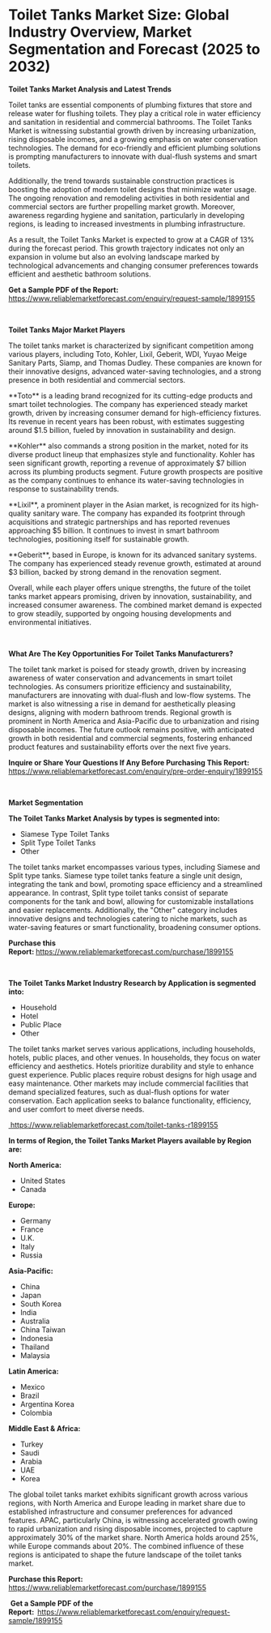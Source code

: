<p><h1>Toilet Tanks Market Size: Global Industry Overview, Market Segmentation and Forecast (2025 to 2032)</h1></p><p><strong>Toilet Tanks Market Analysis and Latest Trends</strong></p>
<p><p>Toilet tanks are essential components of plumbing fixtures that store and release water for flushing toilets. They play a critical role in water efficiency and sanitation in residential and commercial bathrooms. The Toilet Tanks Market is witnessing substantial growth driven by increasing urbanization, rising disposable incomes, and a growing emphasis on water conservation technologies. The demand for eco-friendly and efficient plumbing solutions is prompting manufacturers to innovate with dual-flush systems and smart toilets.</p><p>Additionally, the trend towards sustainable construction practices is boosting the adoption of modern toilet designs that minimize water usage. The ongoing renovation and remodeling activities in both residential and commercial sectors are further propelling market growth. Moreover, awareness regarding hygiene and sanitation, particularly in developing regions, is leading to increased investments in plumbing infrastructure.</p><p>As a result, the Toilet Tanks Market is expected to grow at a CAGR of 13% during the forecast period. This growth trajectory indicates not only an expansion in volume but also an evolving landscape marked by technological advancements and changing consumer preferences towards efficient and aesthetic bathroom solutions.</p></p>
<p><strong>Get a Sample PDF of the Report:&nbsp;</strong> <a href="https://www.reliablemarketforecast.com/enquiry/request-sample/1899155?utm_campaign=1080&utm_medium=2&utm_source=Github&utm_content=ia&utm_term=16042025&utm_id=toilet-tanks">https://www.reliablemarketforecast.com/enquiry/request-sample/1899155</a></p>
<p>&nbsp;</p>
<p><strong>Toilet Tanks Major Market Players</strong></p>
<p><p>The toilet tanks market is characterized by significant competition among various players, including Toto, Kohler, Lixil, Geberit, WDI, Yuyao Meige Sanitary Parts, Siamp, and Thomas Dudley. These companies are known for their innovative designs, advanced water-saving technologies, and a strong presence in both residential and commercial sectors.</p><p>**Toto** is a leading brand recognized for its cutting-edge products and smart toilet technologies. The company has experienced steady market growth, driven by increasing consumer demand for high-efficiency fixtures. Its revenue in recent years has been robust, with estimates suggesting around $1.5 billion, fueled by innovation in sustainability and design.</p><p>**Kohler** also commands a strong position in the market, noted for its diverse product lineup that emphasizes style and functionality. Kohler has seen significant growth, reporting a revenue of approximately $7 billion across its plumbing products segment. Future growth prospects are positive as the company continues to enhance its water-saving technologies in response to sustainability trends.</p><p>**Lixil**, a prominent player in the Asian market, is recognized for its high-quality sanitary ware. The company has expanded its footprint through acquisitions and strategic partnerships and has reported revenues approaching $5 billion. It continues to invest in smart bathroom technologies, positioning itself for sustainable growth.</p><p>**Geberit**, based in Europe, is known for its advanced sanitary systems. The company has experienced steady revenue growth, estimated at around $3 billion, backed by strong demand in the renovation segment.</p><p>Overall, while each player offers unique strengths, the future of the toilet tanks market appears promising, driven by innovation, sustainability, and increased consumer awareness. The combined market demand is expected to grow steadily, supported by ongoing housing developments and environmental initiatives.</p></p>
<p>&nbsp;</p>
<p><strong>What Are The Key Opportunities For Toilet Tanks Manufacturers?</strong></p>
<p><p>The toilet tank market is poised for steady growth, driven by increasing awareness of water conservation and advancements in smart toilet technologies. As consumers prioritize efficiency and sustainability, manufacturers are innovating with dual-flush and low-flow systems. The market is also witnessing a rise in demand for aesthetically pleasing designs, aligning with modern bathroom trends. Regional growth is prominent in North America and Asia-Pacific due to urbanization and rising disposable incomes. The future outlook remains positive, with anticipated growth in both residential and commercial segments, fostering enhanced product features and sustainability efforts over the next five years.</p></p>
<p><strong>Inquire or Share Your Questions If Any Before Purchasing This Report:</strong> <a href="https://www.reliablemarketforecast.com/enquiry/pre-order-enquiry/1899155?utm_campaign=1080&utm_medium=2&utm_source=Github&utm_content=ia&utm_term=16042025&utm_id=toilet-tanks">https://www.reliablemarketforecast.com/enquiry/pre-order-enquiry/1899155</a></p>
<p>&nbsp;</p>
<p><strong>Market Segmentation</strong></p>
<p><strong>The Toilet Tanks Market Analysis by types is segmented into:</strong></p>
<p><ul><li>Siamese Type Toilet Tanks</li><li>Split Type Toilet Tanks</li><li>Other</li></ul></p>
<p><p>The toilet tanks market encompasses various types, including Siamese and Split type tanks. Siamese type toilet tanks feature a single unit design, integrating the tank and bowl, promoting space efficiency and a streamlined appearance. In contrast, Split type toilet tanks consist of separate components for the tank and bowl, allowing for customizable installations and easier replacements. Additionally, the "Other" category includes innovative designs and technologies catering to niche markets, such as water-saving features or smart functionality, broadening consumer options.</p></p>
<p><strong>Purchase this Report:&nbsp;</strong><a href="https://www.reliablemarketforecast.com/purchase/1899155?utm_campaign=1080&utm_medium=2&utm_source=Github&utm_content=ia&utm_term=16042025&utm_id=toilet-tanks">https://www.reliablemarketforecast.com/purchase/1899155</a></p>
<p>&nbsp;</p>
<p><strong>The Toilet Tanks Market Industry Research by Application is segmented into:</strong></p>
<p><ul><li>Household</li><li>Hotel</li><li>Public Place</li><li>Other</li></ul></p>
<p><p>The toilet tanks market serves various applications, including households, hotels, public places, and other venues. In households, they focus on water efficiency and aesthetics. Hotels prioritize durability and style to enhance guest experience. Public places require robust designs for high usage and easy maintenance. Other markets may include commercial facilities that demand specialized features, such as dual-flush options for water conservation. Each application seeks to balance functionality, efficiency, and user comfort to meet diverse needs.</p></p>
<p><a href="https://www.reliablemarketforecast.com/toilet-tanks-r1899155?utm_campaign=1080&utm_medium=2&utm_source=Github&utm_content=ia&utm_term=16042025&utm_id=toilet-tanks">&nbsp;https://www.reliablemarketforecast.com/toilet-tanks-r1899155</a></p>
<p><strong>In terms of Region, the Toilet Tanks Market Players available by Region are:</strong></p>
<p>
    <p> <strong> North America: </strong>
        <ul>
            <li>United States</li>
            <li>Canada</li>
        </ul>
        </p> 
    <p> <strong> Europe: </strong>
        <ul>
            <li>Germany</li>
            <li>France</li>
            <li>U.K.</li>
            <li>Italy</li>
            <li>Russia</li>
        </ul>
        </p> 
    <p> <strong> Asia-Pacific: </strong>
        <ul>
            <li>China</li>
            <li>Japan</li>
            <li>South Korea</li>
            <li>India</li>
            <li>Australia</li>
            <li>China Taiwan</li>
            <li>Indonesia</li>
            <li>Thailand</li>
            <li>Malaysia</li>
        </ul>
        </p> 
    <p> <strong> Latin America: </strong>
        <ul>
            <li>Mexico</li>
            <li>Brazil</li>
            <li>Argentina Korea</li>
            <li>Colombia</li>
        </ul>
        </p> 
    <p> <strong> Middle East & Africa: </strong>
        <ul>
            <li>Turkey</li>
            <li>Saudi</li>
            <li>Arabia</li>
            <li>UAE</li>
            <li>Korea</li>
        </ul>
    </p>
    </p>
<p><p>The global toilet tanks market exhibits significant growth across various regions, with North America and Europe leading in market share due to established infrastructure and consumer preferences for advanced features. APAC, particularly China, is witnessing accelerated growth owing to rapid urbanization and rising disposable incomes, projected to capture approximately 30% of the market share. North America holds around 25%, while Europe commands about 20%. The combined influence of these regions is anticipated to shape the future landscape of the toilet tanks market.</p></p>
<p><strong>Purchase this Report: </strong><a href="https://www.reliablemarketforecast.com/purchase/1899155?utm_campaign=1080&utm_medium=2&utm_source=Github&utm_content=ia&utm_term=16042025&utm_id=toilet-tanks">https://www.reliablemarketforecast.com/purchase/1899155</a></p>
<p>&nbsp;<strong>Get a Sample PDF of the Report:&nbsp;&nbsp;</strong><a href="https://www.reliablemarketforecast.com/enquiry/request-sample/1899155?utm_campaign=1080&utm_medium=2&utm_source=Github&utm_content=ia&utm_term=16042025&utm_id=toilet-tanks">https://www.reliablemarketforecast.com/enquiry/request-sample/1899155</a></p>
<p><strong></strong></p>
<p><p></p><p></p><p></p></p>